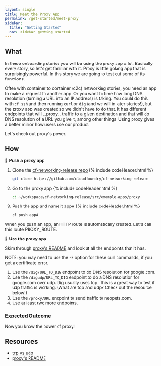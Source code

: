 ```yaml
---
layout: single
title: Meet the Proxy App
permalink: /get-started/meet-proxy
sidebar:
  title: "Getting Started"
  nav: sidebar-getting-started
---
```


## What

In these onboarding stories you will be using the proxy app a lot. Basically
every story, so let's get familiar with it. Proxy is little golang app that is
surprisingly powerful. In this story we are going to test out some of its
functions.

Often with container to container (c2c) networking stories, you need an app to
make a request to another app. Or you want to time how long DNS resolution
(turning a URL into an IP address) is taking. You could do this with `cf ssh`
and then running `curl` or `dig` (and we will in later stories!), but the proxy
app was created so we didn't have to do that. It has different endpoints that
will ...proxy... traffic to a given destination and that will do DNS resolution
of a URL you give it, among other things.  Using proxy gives a better mirror
how users use our product.

Let's check out proxy's power.

## How

📝 **Push a proxy app**

1. Clone the [cf-networking-release repo](https://github.com/cloudfoundry/cf-networking-release)
{% include codeHeader.html %}
   ```bash
   git clone https://github.com/cloudfoundry/cf-networking-release
   ```
1. Go to the proxy app
{% include codeHeader.html %}
   ```bash
   cd ~/workspace/cf-networking-release/src/example-apps/proxy
   ```
1. Push the app and name it appA
{% include codeHeader.html %}
   ```bash
   cf push appA
   ```

When you push an app, an HTTP route is automatically created. Let's call this route PROXY_ROUTE.

🤔 **Use the proxy app**

Skim through [proxy's
README](https://github.com/cloudfoundry/cf-networking-release/blob/develop/src/example-apps/proxy/README.md)
and look at all the endpoints that it has.

NOTE: you may need to use the -k option for these curl commands, if you get a certificate error.

1. Use the `/dig/URL_TO_DIG` endpoint to do DNS resolution for google.com.
1. Use the `/digudp/URL_TO_DIG` endpoint to do a DNS resolution  for google.com over udp. Dig usually uses tcp. This is a great way to test if udp traffic is working. (What are tcp and udp? Check out the resource below!)
1. Use the `/proxy/URL` endpoint to send traffic to neopets.com.
1. Use at least two more endpoints.

### Expected Outcome

Now you know the power of proxy!

## Resources
* [tcp vs udp](https://www.vpnmentor.com/blog/tcp-vs-udp/)
* [proxy's
  README](https://github.com/cloudfoundry/cf-networking-release/blob/develop/src/example-apps/proxy/README.md)

